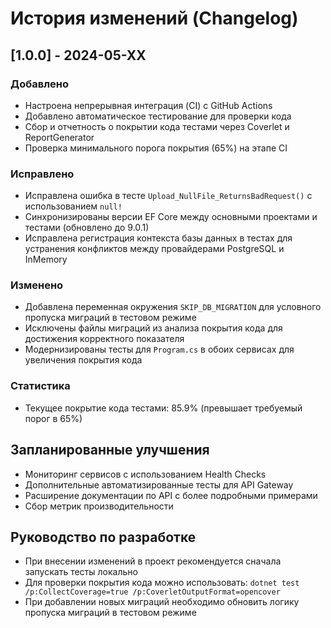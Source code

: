# История изменений (Changelog)

## [1.0.0] - 2024-05-XX
### Добавлено
- Настроена непрерывная интеграция (CI) с GitHub Actions
- Добавлено автоматическое тестирование для проверки кода
- Сбор и отчетность о покрытии кода тестами через Coverlet и ReportGenerator
- Проверка минимального порога покрытия (65%) на этапе CI

### Исправлено
- Исправлена ошибка в тесте `Upload_NullFile_ReturnsBadRequest()` с использованием `null!`
- Синхронизированы версии EF Core между основными проектами и тестами (обновлено до 9.0.1)
- Исправлена регистрация контекста базы данных в тестах для устранения конфликтов между провайдерами PostgreSQL и InMemory

### Изменено
- Добавлена переменная окружения `SKIP_DB_MIGRATION` для условного пропуска миграций в тестовом режиме
- Исключены файлы миграций из анализа покрытия кода для достижения корректного показателя
- Модернизированы тесты для `Program.cs` в обоих сервисах для увеличения покрытия кода

### Статистика
- Текущее покрытие кода тестами: 85.9% (превышает требуемый порог в 65%)

## Запланированные улучшения
- Мониторинг сервисов с использованием Health Checks
- Дополнительные автоматизированные тесты для API Gateway
- Расширение документации по API с более подробными примерами
- Сбор метрик производительности

## Руководство по разработке
- При внесении изменений в проект рекомендуется сначала запускать тесты локально
- Для проверки покрытия кода можно использовать: `dotnet test /p:CollectCoverage=true /p:CoverletOutputFormat=opencover`
- При добавлении новых миграций необходимо обновить логику пропуска миграций в тестовом режиме
